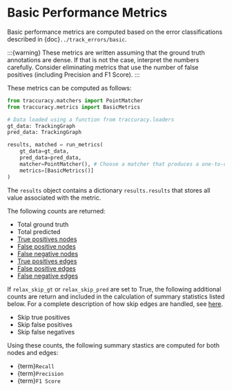 # Basic Performance Metrics

Basic performance metrics are computed based on the error classifications described in {doc}`../track_errors/basic`.

:::{warning}
These metrics are written assuming that the ground truth annotations are dense. If that is not the case, interpret the numbers carefully. Consider eliminating metrics that use the number of false positives (including Precision and F1 Score).
:::

These metrics can be computed as follows:
```python
from traccuracy.matchers import PointMatcher
from traccuracy.metrics import BasicMetrics

# Data loaded using a function from traccuracy.loaders
gt_data: TrackingGraph
pred_data: TrackingGraph

results, matched = run_metrics(
    gt_data=gt_data,
    pred_data=pred_data,
    matcher=PointMatcher(), # Choose a matcher that produces a one-to-one mapping
    metrics=[BasicMetrics()]
)
```

The `results` object contains a dictionary `results.results` that stores all value associated with the metric.

The following counts are returned:

- Total ground truth
- Total predicted
- [True positives nodes](basic-node-tp)
- [False positive nodes](basic-node-fp)
- [False negative nodes](basic-node-fn)
- [True positives edges](basic-edge-tp)
- [False positive edges](basic-edge-fp)
- [False negative edges](basic-edge-fn)

If `relax_skip_gt` or `relax_skip_pred` are set to True, the following additional counts are return and included in the calculation of summary statistics listed below. For a complete description of how skip edges are handled, see [here](basic-skip-edge).

- Skip true positives
- Skip false positives
- Skip false negatives

Using these counts, the following summary stastics are computed for both nodes and edges:

- {term}`Recall`
- {term}`Precision`
- {term}`F1 Score`
